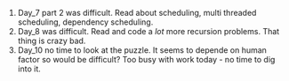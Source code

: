 1. Day_7 part 2 was difficult.
    Read about scheduling, multi threaded scheduling, dependency scheduling.
2. Day_8 was difficult.
    Read and code a _lot_ more recursion problems. That thing is crazy bad.
3. Day_10 no time to look at the puzzle.
    It seems to depende on human factor so would be difficult? Too busy with work today - no time to dig into it.
